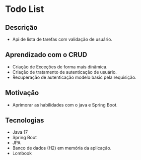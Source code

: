 # Todo List

## Descrição
- Api de lista de tarefas com validação de usuário.
## Aprendizado com o CRUD
- Criação de Exceções de forma mais dinâmica.
- Criação de tratamento de autenticação de usuário.
- Recuperação de autenticação modelo basic pela requisição.
## Motivação
- Aprimorar as habilidades com o java e Spring Boot.

## Tecnologias
- Java 17
- Spring Boot
- JPA
- Banco de dados (H2) em memória da aplicação.
- Lombook
